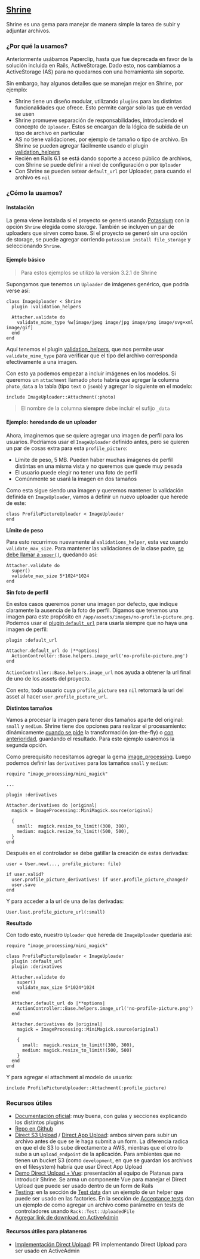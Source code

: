 ## [Shrine](https://github.com/shrinerb/shrine)

Shrine es una gema para manejar de manera simple la tarea de subir y adjuntar archivos.

### ¿Por qué la usamos?

Anteriormente usábamos Paperclip, hasta que fue deprecada en favor de la solución incluida en Rails, ActiveStorage. Dado esto, nos cambiamos a ActiveStorage (AS) para no quedarnos con una herramienta sin soporte.

Sin embargo, hay algunos detalles que se manejan mejor en Shrine, por ejemplo:
- Shrine tiene un diseño modular, utilizando `plugins` para las distintas funcionalidades que ofrece. Esto permite cargar solo las que en verdad se usen
- Shrine promueve separación de responsabilidades, introduciendo el concepto de `Uploader`. Estos se encargan de la lógica de subida de un tipo de archivo en particular
- AS no tiene validaciones, por ejemplo de tamaño o tipo de archivo. En Shrine se pueden agregar fácilmente usando el plugin [validation_helpers](https://shrinerb.com/docs/plugins/validation_helpers)
- Recién en Rails 6.1 se está dando soporte a acceso público de archivos, con Shrine se puede definir a nivel de configuración o por `Uploader`
- Con Shrine se pueden setear `default_url` por Uploader, para cuando el archivo es `nil`

### ¿Cómo la usamos?

#### Instalación

La gema viene instalada si el proyecto se generó usando [Potassium](https://github.com/platanus/potassium) con la opción `Shrine` elegida como _storage_. También se incluyen un par de uploaders que sirven como base. Si el proyecto se generó sin una opción de storage, se puede agregar corriendo `potassium install file_storage` y seleccionando `Shrine`.

#### Ejemplo básico

> Para estos ejemplos se utilizó la versión 3.2.1 de Shrine

Supongamos que tenemos un `Uploader` de imágenes genérico, que podría verse así:

```
class ImageUploader < Shrine
  plugin :validation_helpers

  Attacher.validate do
    validate_mime_type %w[image/jpeg image/jpg image/png image/svg+xml image/gif]
  end
end
```
Aquí tenemos el plugin [validation_helpers](https://shrinerb.com/docs/plugins/validation_helpers), que nos permite usar `validate_mime_type` para verificar que el tipo del archivo corresponda efectivamente a una imagen.

Con esto ya podemos empezar a incluir imágenes en los modelos. Si queremos un `attachment` llamado `photo` habría que agregar la columna `photo_data` a la tabla (tipo `text` o `jsonb`) y agregar lo siguiente en el modelo:

```
include ImageUploader::Attachment(:photo)
```

> El nombre de la columna **siempre** debe incluir el sufijo `_data`

#### Ejemplo: heredando de un uploader
Ahora, imaginemos que se quiere agregar una imagen de perfil para los usuarios. Podríamos usar el `ImageUploader` definido antes, pero se quieren un par de cosas extra para esta `profile_picture`:

- Límite de peso, 5 MB. Pueden haber muchas imágenes de perfil distintas en una misma vista y no queremos que quede muy pesada
- El usuario puede elegir no tener una foto de perfil
- Comúnmente se usará la imagen en dos tamaños

Como esta sigue siendo una imagen y queremos mantener la validación definida en `ImageUploader`, vamos a definir un nuevo uploader que herede de este:

```
class ProfilePictureUploader < ImageUploader
end
```

**Límite de peso**

Para esto recurrimos nuevamente al `validations_helper`, esta vez usando `validate_max_size`. Para mantener las validaciones de la clase padre, [se debe llamar a `super()`](https://shrinerb.com/docs/plugins/validation#inheritance), quedando así:

```
Attacher.validate do
  super()
  validate_max_size 5*1024*1024
end
```

**Sin foto de perfil**

En estos casos queremos poner una imagen por defecto, que indique claramente la ausencia de la foto de perfil. Digamos que tenemos una imagen para este propósito en `/app/assets/images/no-profile-picture.png`. Podemos usar el [plugin `default_url`](https://shrinerb.com/docs/plugins/default_url) para usarla siempre que no haya una imagen de perfil:

```
plugin :default_url

Attacher.default_url do |**options|
  ActionController::Base.helpers.image_url('no-profile-picture.png')
end
```
`ActionController::Base.helpers.image_url` nos ayuda a obtener la url final de uno de los assets del proyecto.

Con esto, todo usuario cuya `profile_picture` sea `nil` retornará la url del asset al hacer `user.profile_picture_url`.

**Distintos tamaños**

Vamos a procesar la imagen para tener dos tamaños aparte del original: `small` y `medium`. Shrine tiene dos opciones para realizar el procesamiento: dinámicamente [cuando se pide](https://shrinerb.com/docs/plugins/derivation_endpoint) la transformación (on-the-fly) o [con anterioridad](https://shrinerb.com/docs/plugins/derivatives), guardando el resultado. Para este ejemplo usaremos la segunda opción.

Como prerequisito necesitamos agregar la gema [image_processing](https://github.com/janko/image_processing). Luego podemos definir las `derivatives` para los tamaños `small` y `medium`:

```
require "image_processing/mini_magick"

...

plugin :derivatives

Attacher.derivatives do |original|
  magick = ImageProcessing::MiniMagick.source(original)

  { 
    small:  magick.resize_to_limit!(300, 300),
    medium: magick.resize_to_limit!(500, 500),
  }
end
```

Después en el controlador se debe gatillar la creación de estas derivadas:

```
user = User.new(..., profile_picture: file)

if user.valid?
  user.profile_picture_derivatives! if user.profile_picture_changed?
  user.save
end
```

Y para acceder a la url de una de las derivadas:

```
User.last.profile_picture_url(:small)
```

**Resultado**

Con todo esto, nuestro `Uploader` que hereda de `ImageUploader` quedaría así:

```
require "image_processing/mini_magick"

class ProfilePictureUploader < ImageUploader
  plugin :default_url
  plugin :derivatives

  Attacher.validate do
    super()
    validate_max_size 5*1024*1024
  end

  Attacher.default_url do |**options|
    ActionController::Base.helpers.image_url('no-profile-picture.png')
  end

  Attacher.derivatives do |original|
    magick = ImageProcessing::MiniMagick.source(original)

    {
      small:  magick.resize_to_limit!(300, 300),
      medium: magick.resize_to_limit!(500, 500)
    }
  end
end
```

Y para agregar el attachment al modelo de usuario:

```
include ProfilePictureUploader::Attachment(:profile_picture)
```

### Recursos útiles
- [Documentación oficial](https://shrinerb.com/): muy buena, con guías y secciones explicando los distintos plugins
- [Repo en Github](https://github.com/shrinerb/shrine)
- [Direct S3 Upload](https://github.com/shrinerb/shrine/wiki/Adding-Direct-S3-Uploads) / [Direct App Upload](https://github.com/shrinerb/shrine/wiki/Adding-Direct-App-Uploads): ambos sirven para subir un archivo antes de que se le haga submit a un form. La diferencia radica en que el de S3 lo sube directamente a AWS, mientras que el otro lo sube a un `upload_endpoint` de la aplicación. Para ambientes que no tienen un bucket S3 (como `development`, en que se guardan los archivos en el filesystem) habría que usar Direct App Upload
- [Demo Direct Upload + Vue](https://drive.google.com/file/d/1fwrZ1tLZa_xeSp2j57iKFgjNlgDxXAM9/view?usp=sharing): presentación al equipo de Platanus para introducir Shrine. Se arma un componente Vue para manejar el Direct Upload que puede ser usado dentro de un form de Rails
- [Testing](https://shrinerb.com/docs/testing): en la sección de [Test data](https://shrinerb.com/docs/testing#test-data) dan un ejemplo de un helper que puede ser usado en las factories. En la sección de [Acceptance tests](https://shrinerb.com/docs/testing#acceptance-tests) dan un ejemplo de como agregar un archivo como parámetro en tests de controladores usando `Rack::Test::UploadedFile`
- [Agregar link de download en ActiveAdmin](activeadmin.md#link-de-download-para-archivos)

#### Recursos útiles para plataneros
- [Implementación Direct Upload](https://github.com/platanus/gret/pull/22): PR implementando Direct Upload para ser usado en ActiveAdmin
